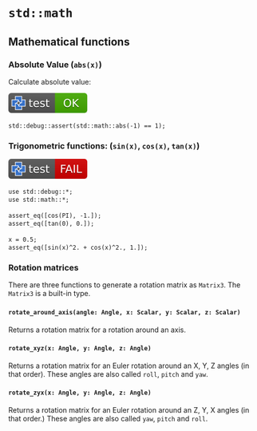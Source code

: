 # `std::math`

## Mathematical functions

### Absolute Value (`abs(x)`)

Calculate absolute value:

[![test](.test/math_abs.svg)](.test/math_abs.log)

```µcad,math_abs
std::debug::assert(std::math::abs(-1) == 1);
```

### Trigonometric functions: (`sin(x)`, `cos(x)`, `tan(x)`)

[![test](.test/math_trigonometric.svg)](.test/math_trigonometric.log)

```µcad,math_trigonometric
use std::debug::*;
use std::math::*;

assert_eq([cos(PI), -1.]);
assert_eq([tan(0), 0.]);

x = 0.5;
assert_eq([sin(x)^2. + cos(x)^2., 1.]);
```

### Rotation matrices

There are three functions to generate a rotation matrix as `Matrix3`.
The `Matrix3` is a built-in type.

#### `rotate_around_axis(angle: Angle, x: Scalar, y: Scalar, z: Scalar)`

Returns a rotation matrix for a rotation around an axis.

#### `rotate_xyz(x: Angle, y: Angle, z: Angle)`

Returns a rotation matrix for an Euler rotation around an X, Y, Z angles (in that order).
These angles are also called `roll`, `pitch` and `yaw`.

#### `rotate_zyx(x: Angle, y: Angle, z: Angle)`

Returns a rotation matrix for an Euler rotation around an Z, Y, X angles (in that order.)
These angles are also called `yaw`, `pitch` and `roll`.
